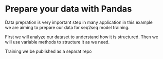 # Prepare your data with Pandas 

Data prepration is very important step in many application in this example we are aiming to prepare our data for seq2seq model training.

First we will analyze our dataset to understand how it is structured. Then we will use variable methods to structure it as we need. 

Training we be published as a separat repo
